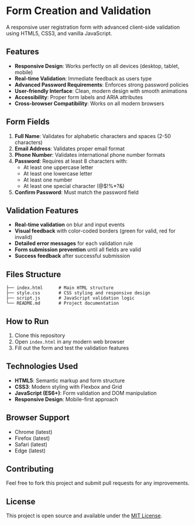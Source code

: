 # Form Creation and Validation

A responsive user registration form with advanced client-side validation using HTML5, CSS3, and vanilla JavaScript.

## Features

- **Responsive Design**: Works perfectly on all devices (desktop, tablet, mobile)
- **Real-time Validation**: Immediate feedback as users type
- **Advanced Password Requirements**: Enforces strong password policies
- **User-friendly Interface**: Clean, modern design with smooth animations
- **Accessibility**: Proper form labels and ARIA attributes
- **Cross-browser Compatibility**: Works on all modern browsers

## Form Fields

1. **Full Name**: Validates for alphabetic characters and spaces (2-50 characters)
2. **Email Address**: Validates proper email format
3. **Phone Number**: Validates international phone number formats
4. **Password**: Requires at least 8 characters with:
   - At least one uppercase letter
   - At least one lowercase letter
   - At least one number
   - At least one special character (@$!%*?&)
5. **Confirm Password**: Must match the password field

## Validation Features

- **Real-time validation** on blur and input events
- **Visual feedback** with color-coded borders (green for valid, red for invalid)
- **Detailed error messages** for each validation rule
- **Form submission prevention** until all fields are valid
- **Success feedback** after successful submission

## Files Structure

```
├── index.html      # Main HTML structure
├── style.css       # CSS styling and responsive design
├── script.js       # JavaScript validation logic
└── README.md       # Project documentation
```

## How to Run

1. Clone this repository
2. Open `index.html` in any modern web browser
3. Fill out the form and test the validation features

## Technologies Used

- **HTML5**: Semantic markup and form structure
- **CSS3**: Modern styling with Flexbox and Grid
- **JavaScript (ES6+)**: Form validation and DOM manipulation
- **Responsive Design**: Mobile-first approach

## Browser Support

- Chrome (latest)
- Firefox (latest)
- Safari (latest)
- Edge (latest)

## Contributing

Feel free to fork this project and submit pull requests for any improvements.

## License

This project is open source and available under the [MIT License](LICENSE).
